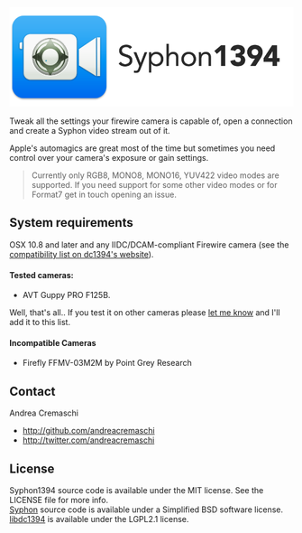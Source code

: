![Syphon1394](https://raw.githubusercontent.com/andreacremaschi/Syphon1394/master/AppTitle.png)

Tweak all the settings your firewire camera is capable of, open a connection and create a Syphon video stream out of it.

Apple's automagics are great most of the time but sometimes you need control over your camera's exposure or gain settings. 

> Currently only RGB8, MONO8, MONO16, YUV422 video modes are supported. If you need support for some other video modes or for Format7 get in touch opening an issue.

## System requirements

OSX 10.8 and later and any IIDC/DCAM-compliant Firewire camera (see the [compatibility list on dc1394's website](http://damien.douxchamps.net/ieee1394/cameras/)).

#### Tested cameras:
- AVT Guppy PRO F125B. 

Well, that's all.. If you test it on other cameras please [let me know](https://github.com/andreacremaschi/Syphon1394/issues/1) and I'll add it to this list.  

#### Incompatible Cameras
- Firefly FFMV-03M2M by Point Grey Research

## Contact

Andrea Cremaschi

- http://github.com/andreacremaschi
- http://twitter.com/andreacremaschi

## License

Syphon1394 source code is available under the MIT license. See the LICENSE file for more info.  
[Syphon](http://syphon.v002.info) source code is available under a Simplified BSD software license.  
[libdc1394](http://damien.douxchamps.net/ieee1394/libdc1394/) is available under the LGPL2.1 license.  
